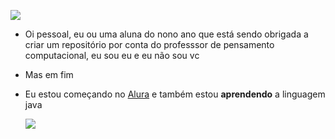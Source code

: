 ![](https://media.tenor.com/ij3N7Li0GisAAAAC/one-piece-jinbe.gif)


- Oi pessoal, eu ou uma aluna do nono ano que está sendo obrigada a criar um repositório por conta do professsor de pensamento computacional, eu sou eu e eu não sou vc

- Mas em fim
- Eu estou começando no [Alura](https://www.alura.com.br/) e também estou **aprendendo** a linguagem java
  

  ![](https://media.tenor.com/FtXh4P85jZEAAAAC/brook-one-piece.gif)
